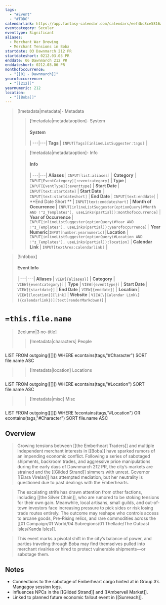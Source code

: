 ```yaml
---
tags:
  - "#Event"
  - "#TODO"
calendarlink: https://app.fantasy-calendar.com/calendars/eef4bc8ce5816a8ef752d35b7e4cfd4d
eventcategory: Secular
eventtype: Significant
aliases:
  - Merchant War Brewing
  - Merchant Tensions in Boba
startdate: 03 Dawnmarch 212 PR
startdateshort: 0212.03.03 PR
enddate: 06 Dawnmarch 212 PR
enddateshort: 0212.03.06 PR
monthofoccurrence:
  - "[[01 - Dawnmarch]]"
yearofoccurrence:
  - "[[212]]"
yearnumeric: 212
location:
  - "[[Boba]]"
---
```


> [!metadata|metadata]- Metadata 
>> [!metadata|metadataoption]- System
>> #### System
>>  |
>> ---|---|
> **Tags** | `INPUT[Tags][inlineListSuggester:tags]` |
>
>> [!metadata|metadataoption]- Info
>> #### Info
>>  |
>> ---|---|
>> **Aliases** | `INPUT[list:aliases]` |
>> **Category** | `INPUT[EventCategory][:eventcategory]` |
>> **Type** | `INPUT[EventType][:eventtype]` |
>> **Start Date** |  `INPUT[text:startdate]` |
>> **Start Date** |  `INPUT[text:startdateshort]` |
>> **End Date** |  `INPUT[text:enddate]` |
>> **End Date Short ** |  `INPUT[text:enddateshort]` |
>> **Month of Occurrence** | `INPUT[inlineListSuggester(optionQuery(#Month AND !"z_Templates"), useLinks(partial)):monthofoccurrence]` |
>> **Year of Occurrence** | `INPUT[inlineListSuggester(optionQuery(#Year AND !"z_Templates"), useLinks(partial)):yearofoccurrence]` |
>> **Year Numeric**|`INPUT[number:yearnumeric]`|
>> **Location** | `INPUT[inlineListSuggester(optionQuery(#Location AND !"z_Templates"), useLinks(partial)):location]` |
>> **Calendar Link** |  `INPUT[textArea:calendarlink]` |

> [!infobox]
> #### Event Info
>  |
> ---|---|
> **Aliases** | `VIEW[{aliases}]` |
> **Category** | `VIEW[{eventcategory}]` |
> **Type** | `VIEW[{eventtype}]` |
> **Start Date** | `VIEW[{startdate}]` |
> **End Date** | `VIEW[{enddate}]` |
> **Location** | `VIEW[{location}][link]` |
> **Website** | `VIEW[\[Calendar Link\]({calendarlink})][text(renderMarkdown)]` |

# `=this.file.name`

> [!column|3 no-title]
>> [!metadata|characters] People
>> ```dataview
LIST
FROM outgoing([[]])
WHERE econtains(tags,"#Character")
SORT file.name ASC
>
>> [!metadata|location] Locations
>>  ```dataview
LIST
FROM outgoing([[]])
WHERE econtains(tags,"#Location")
SORT file.name ASC
>
>> [!metadata|misc] Misc
>>  ```dataview
LIST
FROM outgoing([[]])
WHERE !econtains(tags,"#Location") OR econtains(tags,"#Character")
SORT file.name ASC

## Overview

> Growing tensions between [[the Emberheart Traders]] and multiple independent merchant interests in [[Boba]] have sparked rumors of an impending economic conflict. Following a series of sabotaged shipments, backroom trades, and aggressive price manipulations during the early days of Dawnmarch 212 PR, the city’s markets are strained and the [[Gilded Strand]] simmers with unrest. Governor [[Elara Virelan]] has attempted mediation, but her neutrality is questioned due to past dealings with the Emberhearts.

> The escalating strife has drawn attention from other factions, including [[the Silver Chain]], who are rumored to be stoking tensions for their own gain. Meanwhile, local artisans, small guilds, and out-of-town investors face increasing pressure to pick sides or risk losing trade routes entirely. The outcome may reshape who controls access to arcane goods, Pre-Rising relics, and rare commodities across the [[01 Campaign/01 World/04 Subregions/01 Thellade/The Outcast Isles/Kanda Isles]].

> This event marks a pivotal shift in the city’s balance of power, and parties traveling through Boba may find themselves pulled into merchant rivalries or hired to protect vulnerable shipments—or sabotage them.

## Notes

- Connections to the sabotage of Emberheart cargo hinted at in Group 3’s Mangagoy session logs.
- Influences NPCs in the [[Gilded Strand]] and [[Amberveil Market]].
- Linked to planned future economic fallout event in [[Sunreach]].
